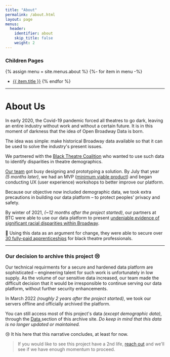 ```yaml
---
title: "About"
permalink: /about.html
layout: page
menus:
  header:
    identifier: about
    skip_title: false
    weight: 2
---
```


### Children Pages
{% assign menu = site.menus.about %}
{%- for item in menu -%}
* <a href="{{ item.url }}" title="Go to {{ item.title }}"> {{ item.title }}</a>
{% endfor %}

---

# About Us
In early 2020, the Covid-19 pandemic forced all theatres to go dark, leaving
an entire industry without work and without a certain future. It is in this
moment of darkness that the idea of Open Broadway Data is born.

<i class="fas fa-lightbulb" style="color:orange;"></i>
The idea was simple: make historical Broadway data available so that it can
be used to solve the industry's present issues.

<i class="fas fa-lightbulb" style="color:orange;"></i>
We partnered with the [Black Theatre Coalition](https://blacktheatrecoalition.org/)
who wanted to use such data to identify disparities in theatre demographics.

[Our team](about/contributors.html) got busy designing and prototyping a solution.
By July that year *(5 months later)*, we had an MVP
([minimum viable product](https://en.wikipedia.org/wiki/Minimum_viable_product))
and began conducting UX (user experience) workshops to better improve our platform.

<div class="warning-msg">
  <i class="fa fa-warning"></i>
  Because our objective now included demographic data, we took extra precautions
  in building our data platform – to protect peoples' privacy and safety.
</div>

By winter of 2021, *(~12 months after the project started)*, our partners at
BTC were able to use our data platform to present [undeniable evidence
of significant racial disparities within Broadway](http://localhost:4000/data/data-visualizations.html).

🎉 Using this data as an argument for change, they were able to secure over [30
fully-paid apprenticeships](https://www.broadwayfellows.com/) for black
theatre professionals.

---
### Our decision to archive this project 😢
Our technical requirments for a secure and hardened data platform are
sophisticated – engineering talent for such work is unfortunately in
low supply. As the volume of our sensitive data increased,
our team made the difficult decision that it would be irresponsible to
continue serving our data platform, without further security enhancements.

<i class="fas fa-stop-circle" style="color:red;"></i>
In March 2022 *(roughly 2 years after the project started)*, we took our servers
offline and officially archived the platform.

<i class="fas fa-check-circle" style="color:var(--obd-green);"></i>
You can still access most of this project's data *(except demographic data)*,
through the [Data <i class="fa-solid fa-database"></i>](data.html) section of
this archive site. _Do keep in mind that this data is no longer updated or
maintained._

😢 It his here that this narrative concludes, at least for now.
> If you would like to see this project have a 2nd life, [reach out](about/contact.html) and
we'll see if we have enough momentum to proceed.
